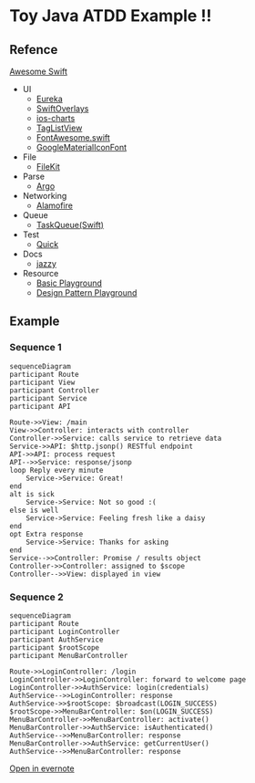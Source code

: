 Toy Java ATDD Example !!
===


## Refence
[Awesome Swift](https://github.com/Wolg/awesome-swift)
- UI
    - [Eureka](https://github.com/xmartlabs/Eureka)
    - [SwiftOverlays](https://github.com/peterprokop/SwiftOverlays)
    - [ios-charts](https://github.com/danielgindi/ios-charts)
    - [TagListView](https://github.com/xhacker/TagListView)
    - [FontAwesome.swift](https://github.com/thii/FontAwesome.swift)
    - [GoogleMaterialIconFont](https://github.com/kitasuke/GoogleMaterialIconFont)
- File
    - [FileKit](https://github.com/nvzqz/FileKit)
- Parse
    - [Argo](https://github.com/thoughtbot/Argo)
- Networking
    - [Alamofire](https://github.com/Alamofire/Alamofire)
- Queue
    - [TaskQueue(Swift)](https://github.com/icanzilb/TaskQueue)
- Test
    - [Quick](https://github.com/Quick/Quick)
- Docs
    - [jazzy](https://github.com/realm/jazzy)
- Resource
    - [Basic Playground](https://github.com/nettlep/learn-swift)
    - [Design Pattern Playground](https://github.com/ochococo/Design-Patterns-In-Swift)

## Example
### Sequence 1
```
sequenceDiagram
participant Route
participant View
participant Controller
participant Service
participant API

Route->>View: /main
View->>Controller: interacts with controller
Controller->>Service: calls service to retrieve data
Service->>API: $http.jsonp() RESTful endpoint
API->>API: process request
API-->>Service: response/jsonp
loop Reply every minute
    Service->Service: Great!
end
alt is sick
    Service->Service: Not so good :(
else is well
    Service->Service: Feeling fresh like a daisy
end
opt Extra response
    Service->Service: Thanks for asking
end
Service-->>Controller: Promise / results object
Controller->>Controller: assigned to $scope
Controller-->>View: displayed in view
```

### Sequence 2
```
sequenceDiagram
participant Route
participant LoginController
participant AuthService
participant $rootScope
participant MenuBarController

Route->>LoginController: /login
LoginController->>LoginController: forward to welcome page
LoginController->>AuthService: login(credentials)
AuthService-->>LoginController: response
AuthService->>$rootScope: $broadcast(LOGIN_SUCCESS)
$rootScope->>MenuBarController: $on(LOGIN_SUCCESS)
MenuBarController->>MenuBarController: activate()
MenuBarController->>AuthService: isAuthenticated()
AuthService-->>MenuBarController: response
MenuBarController->>AuthService: getCurrentUser()
AuthService-->>MenuBarController: response
```


[Open in evernote](evernote:///view/2147483647/s115/e4a3d4aa-f9a2-487f-bd88-dc89f6ce7523/e4a3d4aa-f9a2-487f-bd88-dc89f6ce7523/)
